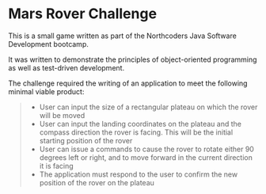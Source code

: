 # Mars Rover Challenge
This is a small game written as part of the Northcoders Java Software Development bootcamp.

It was written to demonstrate the principles of object-oriented programming as well as test-driven development.

The challenge required the writing of an application to meet the following minimal viable product:

> * User can input the size of a rectangular plateau on which the rover will be moved
> * User can input the landing coordinates on the plateau and the compass direction the rover is facing. This will be the initial starting position of the rover
> * User can issue a commands to cause the rover to rotate either 90 degrees left or right, and to move forward in the current direction it is facing
> * The application must respond to the user to confirm the new position of the rover on the plateau